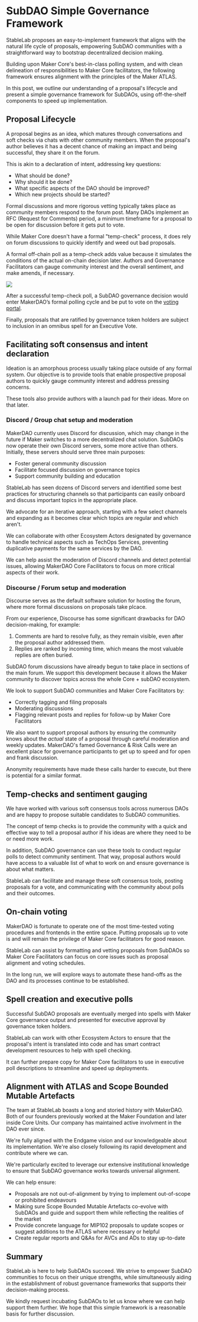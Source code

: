 # SubDAO Simple Governance Framework
StableLab proposes an easy-to-implement framework that aligns with the natural life cycle of proposals, empowering SubDAO communities with a straightforward way to bootstrap decentralized decision making. 

Building upon Maker Core's best-in-class polling system, and with clean delineation of responsibilities to Maker Core facilitators, the following framework ensures alignment with the principles of the Maker ATLAS.

In this post, we outline our understanding of a proposal's lifecycle and present a simple governance framework for SubDAOs, using off-the-shelf components to speed up implementation.

## Proposal Lifecycle

A proposal begins as an idea, which matures through conversations and soft checks via chats with other community members. When the proposal's author believes it has a decent chance of making an impact and being successful, they share it on the forum.

This is akin to a declaration of intent, addressing key questions:  
* What should be done?
* Why should it be done?
* What specific aspects of the DAO should be improved? 
* Which new projects should be started?

Formal discussions and more rigorous vetting typically takes place as community members respond to the forum post. Many DAOs implement an RFC (Request for Comments) period, a minimum timeframe for a proposal to be open for discussion before it gets put to vote. 

While Maker Core doesn't have a formal "temp-check" process, it does rely on forum discussions to quickly identify and weed out bad proposals.

A formal off-chain poll as a temp-check adds value because it simulates the conditions of the actual on-chain decision later. Authors and Governance Facilitators can gauge community interest and the overall sentiment, and make amends, if necessary.

![](https://hackmd.io/_uploads/ryCxEFFW6.png)

After a successful temp-check poll, a SubDAO governance decision would enter MakerDAO’s formal polling cycle and be put to vote on the [voting portal](https://vote.makerdao.com). 

Finally, proposals that are ratified by governance token holders are subject to inclusion in an omnibus spell for an Executive Vote.

## Facilitating soft consensus and intent declaration

Ideation is an amorphous process usually taking place outside of any formal system. Our objective is to provide tools that enable prospective proposal authors to quickly gauge community interest and address pressing concerns.

These tools also provide authors with a launch pad for their ideas. More on that later.

### Discord / Group chat setup and moderation

MakerDAO currently uses Discord for discussion, which may change in the future if Maker switches to a more decentralized chat solution. SubDAOs now operate their own Discord servers, some more active than others. Initially, these servers should serve three main purposes:

* Foster general community discussion
* Facilitate focused discussion on governance topics
* Support community building and education

StableLab has seen dozens of Discord servers and identified some best practices for structuring channels so that participants can easily onboard and discuss important topics in the appropriate place.

We advocate for an iterative approach, starting with a few select channels and expanding as it becomes clear which topics are regular and which aren't.

We can collaborate with other Ecosystem Actors designated by governance to handle technical aspects such as TechOps Services, preventing duplicative payments for the same services by the DAO.

We can help assist the moderation of Discord channels and detect potential issues, allowing MakerDAO Core Facilitators to focus on more critical aspects of their work.

### Discourse / Forum setup and moderation

Discourse serves as the default software solution for hosting the forum, where more formal discussions on proposals take plcace.

From our experience, Discourse has some significant drawbacks for DAO decision-making, for example:

1. Comments are hard to resolve fully, as they remain visible, even after the proposal author addressed them.
2. Replies are ranked by incoming time, which means the most valuable replies are often buried.

SubDAO forum discussions have already begun to take place in sections of the main forum. We support this development because it allows the Maker community to discover topics across the whole Core + subDAO ecosystem.

We look to support SubDAO communities and Maker Core Facilitators by:

* Correctly tagging and filing proposals
* Moderating discussions 
* Flagging relevant posts and replies for follow-up by Maker Core Facilitators

We also want to support proposal authors by ensuring the community knows about the *actual* state of a proposal through careful moderation and weekly updates. MakerDAO's famed Governance & Risk Calls were an excellent place for governance participants to get up to speed and for open and frank discussion.

Anonymity requirements have made these calls harder to execute, but there is potential for a similar format.

## Temp-checks and sentiment gauging

We have worked with various soft consensus tools across numerous DAOs and are happy to propose suitable candidates to SubDAO communities.

The concept of temp checks is to provide the community with a quick and effective way to tell a proposal author if his ideas are where they need to be or need more work.

In addition, SubDAO governance can use these tools to conduct regular polls to detect community sentiment. That way, proposal authors would have access to a valuable list of what to work on and ensure governance is about what matters.

StableLab can facilitate and manage these soft consensus tools, posting proposals for a vote, and communicating with the community about polls and their outcomes.

## On-chain voting

MakerDAO is fortunate to operate one of the most time-tested voting procedures and frontends in the entire space. Putting proposals up to vote is and will remain the privilege of Maker Core facilitators for good reason.

StableLab can assist by formatting and vetting proposals from SubDAOs so Maker Core Facilitators can focus on core issues such as proposal alignment and voting schedules.

In the long run, we will explore ways to automate these hand-offs as the DAO and its processes continue to be established.

## Spell creation and executive polls

Successful SubDAO proposals are eventually merged into spells with Maker Core governance output and presented for executive approval by governance token holders.

StableLab can work with other Ecosystem Actors to ensure that the proposal's intent is translated into code and has smart contract development resources to help with spell checking.

It can further prepare copy for Maker Core facilitators to use in executive poll descriptions to streamline and speed up deployments.

## Alignment with ATLAS and Scope Bounded Mutable Artefacts

The team at StableLab boasts a long and storied history with MakerDAO. Both of our founders previously worked at the Maker Foundation and later inside Core Units. Our company has maintained active involvment in the DAO ever since.

We're fully aligned with the Endgame vision and our knowledgeable about its implementation. We're also closely following its rapid development and contribute where we can.

We're particularly excited to leverage our extensive institutional knowledge to ensure that SubDAO governance works towards universal alignment.

We can help ensure:

* Proposals are not out-of-alignment by trying to implement out-of-scope or prohibited endeavours
* Making sure Scope Bounded Mutable Artefacts co-evolve with SubDAOs and guide and support them while reflecting the realities of the market
* Provide concrete language for MIP102 proposals to update scopes or suggest additions to the ATLAS where necessary or helpful
* Create regular reports and Q&As for AVCs and ADs to stay up-to-date

## Summary
StableLab is here to help SubDAOs succeed. We strive to empower SubDAO communities to focus on their unique strengths, while simultaneously aiding in the establishment of robust governance frameworks that supports their decision-making process.


We kindly request incubating SubDAOs to let us know where we can help support them further. We hope that this simple framework is a reasonable basis for further discussion.






